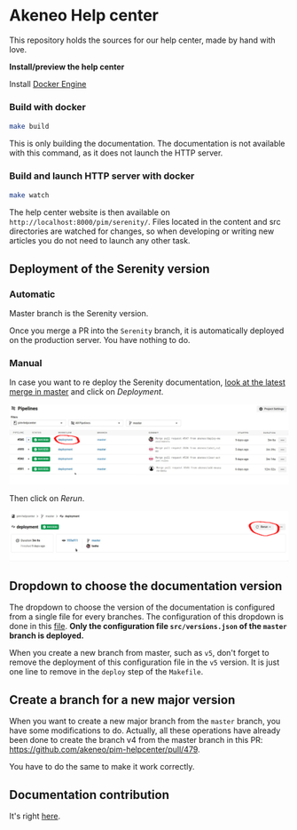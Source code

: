 # Akeneo Help center
This repository holds the sources for our help center, made by hand with love.

**Install/preview the help center**

Install [Docker Engine](https://docs.docker.com/engine/installation/)

### Build with docker

```bash
make build
```

This is only building the documentation. The documentation is not available with this command, as it does not launch the HTTP server. 

### Build and launch HTTP server with docker

```bash
make watch
```

The help center website is then available on `http://localhost:8000/pim/serenity/`.
Files located in the content and src directories are watched for changes, so when developing or writing new articles you do not need to launch any other task.

## Deployment of the Serenity version

### Automatic

Master branch is the Serenity version.

Once you merge a PR into the `Serenity` branch, it is automatically deployed on the production server. You have nothing to do.

### Manual

In case you want to re deploy the Serenity documentation, [look at the latest merge in master](https://app.circleci.com/pipelines/github/akeneo/pim-helpcenter?branch=master) and click on _Deployment_.

![List of merged PR in master](.circleci/list_workflows.jpg)

Then click on _Rerun_.

![Re run a deployment](.circleci/re_run.jpg)


## Dropdown to choose the documentation version

The dropdown to choose the version of the documentation  is configured from a single file for every branches. The configuration of this dropdown is done in this [file](https://github.com/akeneo/pim-helpcenter/blob/master/src/versions.json). **Only the configuration file `src/versions.json` of the `master` branch is deployed.** 

When you create a new branch from master, such as `v5`, don't forget to remove the deployment of this configuration file in the `v5` version. It is just one line to remove in the `deploy` step of the `Makefile`.

## Create a branch for a new major version

When you want to create a new major branch from the `master` branch, you have some modifications to do. Actually, all these operations have already been done to create the branch v4 from the master branch in this PR: https://github.com/akeneo/pim-helpcenter/pull/479.

You have to do the same to make it work correctly.

## Documentation contribution

It's right [here](https://github.com/akeneo/pim-helpcenter/wiki).
